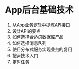 # App后台基础技术

1. 从App业务逻辑中提炼API接口
2. 设计API的要点
3. 如何选择合适的数据库产品
4. 如何选择消息队列
5. 使用分布式服务实现业务的复用
6. 搜索技术入门
7. 定时任务



